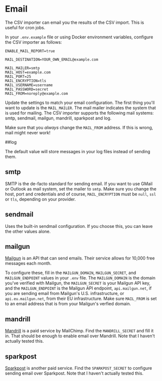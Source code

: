 # Email

The CSV importer can email you the results of the CSV import. This is useful for cron jobs.

In your `.env.example` file or using Docker environment variables, configure the CSV importer as follows:

```
ENABLE_MAIL_REPORT=true

MAIL_DESTINATION=YOUR_OWN_EMAIL@example.com

MAIL_MAILER=smtp
MAIL_HOST=example.com
MAIL_PORT=25
MAIL_ENCRYPTION=tls
MAIL_USERNAME=username
MAIL_PASSWORD=secret
MAIL_FROM=noreply@example.com
```

Update the settings to match your email configuration. The first thing you'll want to update is the `MAIL_MAILER`. The mail mailer indicates the system that is used for mailing. The CSV importer supports the following mail systems: smtp, sendmail, mailgun, mandrill, sparkpost and log.

Make sure that you *always* change the `MAIL_FROM` address. If this is wrong, mail might never work!

##log

The default value will store messages in your log files instead of sending them.

## smtp

SMTP is the de-facto standard for sending email. If you want to use GMail or Outlook as mail system, set the mailer to `smtp`. Make sure you change the host, port and credentials and of course, `MAIL_ENCRYPTION` must be `null`, `ssl` or `tls`, depending on your provider.

## sendmail

Uses the built-in sendmail configuration. If you choose this, you can leave the other values alone.

## mailgun

[Mailgun](https://www.mailgun.com/) is an API that can send emails. Their service allows for 10,000 free messages each month. 

To configure these, fill in the `MAILGUN_DOMAIN`, `MAILGUN_SECRET`, and `MAILGUN_ENDPOINT`  values in your `.env` file. The `MAILGUN_DOMAIN` is the domain you've verified with Mailgun, the `MAILGUN_SECRET` is your Mailgun API key, and the `MAILGUN_ENDPOINT` is the Mailgun API endpoint, `api.mailgun.net`, if you are sending email from Mailgun's U.S. infrastructure, or `api.eu.mailgun.net`, from their EU infrastructure. Make sure `MAIL_FROM` is set to an email address that is from your Mailgun's verfied domain.

## mandrill

[Mandrill](https://www.mandrill.com/) is a paid service by MailChimp. Find the `MANDRILL_SECRET` and fill it in. That should be enough to enable email over Mandrill. Note that I haven't actually tested this. 

## sparkpost

[Sparkpost](https://www.sparkpost.com/) is another paid service. Find the `SPARKPOST_SECRET` to configure sending email over Sparkpost. Note that I haven't actually tested this. 
